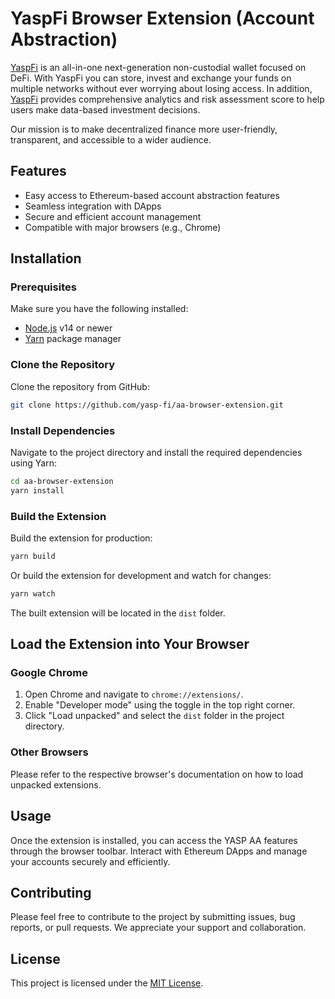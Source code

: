 # YaspFi Browser Extension (Account Abstraction)

[YaspFi](http://yasp.fi/) is an all-in-one next-generation non-custodial wallet focused on DeFi.
With YaspFi you can store, invest and exchange your funds on multiple networks without ever worrying about losing access. In addition, [YaspFi](http://yasp.fi/) provides comprehensive analytics and risk assessment score to help users make data-based investment decisions.

Our mission is to make decentralized finance more user-friendly, transparent, and accessible to a wider audience.

## Features

- Easy access to Ethereum-based account abstraction features
- Seamless integration with DApps
- Secure and efficient account management
- Compatible with major browsers (e.g., Chrome)

## Installation

### Prerequisites

Make sure you have the following installed:

- [Node.js](https://nodejs.org/en/) v14 or newer
- [Yarn](https://yarnpkg.com/) package manager

### Clone the Repository

Clone the repository from GitHub:

```bash
git clone https://github.com/yasp-fi/aa-browser-extension.git
```

### Install Dependencies

Navigate to the project directory and install the required dependencies using Yarn:

```bash
cd aa-browser-extension
yarn install
```

### Build the Extension

Build the extension for production:

```bash
yarn build
```

Or build the extension for development and watch for changes:

```bash
yarn watch
```

The built extension will be located in the `dist` folder.

## Load the Extension into Your Browser

### Google Chrome

1. Open Chrome and navigate to `chrome://extensions/`.
2. Enable "Developer mode" using the toggle in the top right corner.
3. Click "Load unpacked" and select the `dist` folder in the project directory.

### Other Browsers

Please refer to the respective browser's documentation on how to load unpacked extensions.

## Usage

Once the extension is installed, you can access the YASP AA features through the browser toolbar. Interact with Ethereum DApps and manage your accounts securely and efficiently.

## Contributing

Please feel free to contribute to the project by submitting issues, bug reports, or pull requests. We appreciate your support and collaboration.

## License

This project is licensed under the [MIT License](https://opensource.org/licenses/MIT).
